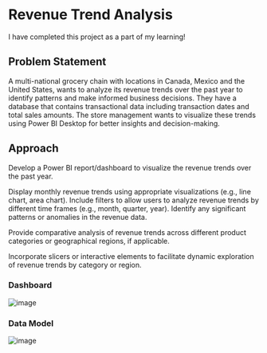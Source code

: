# Revenue Trend Analysis
I have completed this project as a part of my learning!

## Problem Statement

A multi-national grocery chain with locations in Canada, Mexico and the United States, wants to analyze its revenue trends over the past year to identify patterns and make informed business decisions. 
They have a database that contains transactional data including transaction dates and total sales amounts. The store management wants to visualize these trends using Power BI Desktop for better insights and decision-making.

## Approach

Develop a Power BI report/dashboard to visualize the revenue trends over the past year.

Display monthly revenue trends using appropriate visualizations (e.g., line chart, area chart).
Include filters to allow users to analyze revenue trends by different time frames (e.g., month, quarter, year).
Identify any significant patterns or anomalies in the revenue data.

Provide comparative analysis of revenue trends across different product categories or geographical regions, if applicable.

Incorporate slicers or interactive elements to facilitate dynamic exploration of revenue trends by category or region.

### Dashboard
![image](https://github.com/Adarsoni/Creation1/assets/169645542/76f2478d-8087-4535-9fe5-bbf479a63503)


### Data Model
![image](https://github.com/Adarsoni/Creation1/assets/169645542/a7006e5d-5c2e-4acc-8504-2911cb42fa90)
